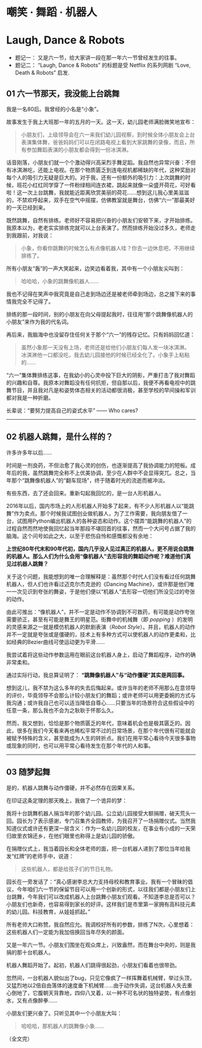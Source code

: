 # 嘲笑 · 舞蹈 · 机器人
# Laugh, Dance & Robots

* 题记一： 又是六一节，给大家讲一段在那一年六一节曾经发生的往事。
* 题记二： “Laugh, Dance & Robots” 的标题是受 Netflix 的系列网剧 “Love, Death & Robots” 启发. 

## 01 六一节那天，我没能上台跳舞

我是一名80后。我曾经的小名是“小象”。

故事发生于我上大班那一年的五月的一天。这一天，幼儿园老师满脸微笑地宣布： 

> 小朋友们，上级领导会在六一来我们幼儿园视察，到时候全体小朋友会上台表演集体舞，爸爸妈妈们可以在闭路电视上看到大家跳舞的录像，而且，所有参加舞蹈表演的小朋友都会得到一份冰淇淋。
 
话音刚落，小朋友们就一个个激动得兴高采烈手舞足蹈。我自然也异常兴奋：不但有冰淇淋吃，还能上电视。在那个物质匮乏到连电视机都稀缺的年代，这种奖励对每个人的吸引力无疑是巨大的。对于我，还有一份额外的吸引力：上次跳舞的时候，班花小红红同学穿了一件粉绿相间连衣裙，跳起来就像一朵盛开荷花，可好看啦！这一次上台跳舞，我就能近距离欣赏美丽的荷花……想到这儿我心里美滋滋的，不禁欢呼起来，双手在空气中摇摆，仿佛教室就是舞台，仿佛“六一”那最美好的一天已经到来。

既然跳舞，自然有排练。老师好不容易把兴奋的小朋友们安顿下来，才开始排练。我原本以为，老老实实排练完就可以上台表演了。然而排练开始没过多久，老师走到我跟前，对我说：

> 小象，你看你跳舞的时候怎么有点像机器人哇？你去一边休息吧，不用继续排练了。

所有小朋友“轰”的一声大笑起来，边笑边看着我，其中有一个小朋友尖叫到：

> 哈哈哈，小象的跳舞像机器人……

我也不记得在笑声中我究竟是自己走到场边还是被老师牵到场边，总之接下来的事情我完全不记得了。

排练的那一段时间，别的小朋友在向父母提起我时，往往用“那个跳舞像机器人的小朋友”来作为我的代名词。

再后来，我脑海中也没留存住任何关于那个“六一”的残存记忆。只有妈妈回忆道：

> 虽然小象那一天没有上场，老师还是给他们小朋友们每人发一块冰淇淋。
> 冰淇淋他一口都没吃，我去幼儿园接他的时候已经全化了。小象手上粘粘的……

“六一”集体舞排练这事，在我幼小的心灵中投下巨大的阴影，严重打击了我对舞蹈的兴趣和自尊。我原本对舞蹈没有任何抗拒，但自那以后，我便不再看电视中的跳舞节目，并且我对凡是和姿势体态相关的活动都很消极，甚至学校的早间操和军训都对我是一种折磨。

长辈说：“要努力提高自己的姿式水平” ——  Who cares? 

----------
## 02 机器人跳舞，是什么样的？

许多许多年以后……

时间是一剂良药，不但治愈了我心灵的创伤，也逐渐提高了我协调能力的短板。成年后的我，虽然跳舞完全称不上优美协调，至少在人群中不会显得突兀。总之，当年那个“跳舞像机器人”的“翻车现场”，终于随着时光的流逝而被冲淡。

有些东西，去了还会回来。重新勾起我回忆的，是一台人形机器人。

2016年以后，国内市场上的人形机器人开始多了起来，有不少人形机器人以“能跳舞”作为卖点。那个时候我试图创业做机器人，为了工作需要，我向朋友借了一台，试图用Python编出机器人的各种姿态和动作。这个摆弄“能跳舞的机器人”的过程自然而然地使我回忆起当年那段不堪回首的往事，然而一个大问号占据了我的脑海。这个问号如此之大，以至于悲伤自怜和感慨都没有余地：

__上世纪80年代末和90年代初，国内几乎没人见过真正的机器人，更不用说会跳舞的机器人。那么人们为什么会用“像机器人”去形容我的舞蹈动作呢？难道他们真见过机器人跳舞？__

关于这个问题，我能想到的唯一合理解释是：虽然那个时代人们没有看过任何跳舞机器人，但人们也许看过迈克尔杰克逊的《Dancing Machine》，或许那是他们唯一一次见识到夸张的舞姿，于是他们便以“机器人”去形容一切他们所没见过的夸张的动作。

由此可推出：“像机器人”，并不一定是动作不协调到不可救药，有可能是动作夸张需要骄正，甚至有可能是舞王的明星范。街舞中的机械舞（即 *popping* ）的发明的灵感来源之一就是模仿机器人的默剧表演（*Robot Style*）。并且，机器人的动作并不一定就是夸张或是僵硬的，技术上有多种方式可以使机器人的动作更柔和，比如经典的Bezier曲线可使运动更为平滑……

我尝试着将这些动作参数运用在眼前这台机器人身上，启动了舞蹈程序，动作的确非常柔和。

通过实际行动，我总算证明了： __“跳舞像机器人”与“动作僵硬”其实是两回事。__

想到这儿，我不禁为这么多年的失去后悔起来。或许当年的老师不用那么在意领导的评价，毕竟领导不会那么计较小朋友们的舞蹈；或许老师可以用更委婉的方式与我沟通；或许我自己也可以适当降低自尊心……只要当年的场景符合这些假设中的任意一条，那么我也不会为之耿耿于怀那么久。

然而，我又想到，恰恰是那个物质匮乏的年代，意味着机会也是极其匮乏的。因此，很多在我们今天看来再也稀松平常不过的日常场景，在那个年代很有可能就会被赋予特殊的含义，甚至能成为人生的转折点。我们在用平常心看待今天很多事物或现象的同时，也可以用平常心看待发生在那个年代的人和事。

----------
## 03 随梦起舞

是的，机器人跳舞与动作僵硬，并不必然存在因果关系。

在印证这条定理的那天晚上，我做了一个诡异的梦：

我将十台跳舞机器人捐当年的那个幼儿园。公立幼儿园接受大额捐赠，破天荒头一回。园长为了表示感谢，专门召集齐全园教师，为我召开了一场捐赠仪式。当然我知道仪式或许还有更深一层含义：作为一名幼儿园的校友，在事业有小成的一天荣归故里衣锦还乡，在他们眼里也称得上是幼儿园的骄傲。

在捐赠仪式上，我当着园长和全体老师的面，把一台机器人递到了那位当年给我发“红牌”的老师手中，说道：

> 这些机器人，都是给孩子们的节日礼物。

园长在一旁发话了：“真心感谢李总大力支持母校和教育事业。我有一个冒昧的倡议，今年咱们六一节的保留节目可以用一个创新的形式，以往我们都是小朋友们上台跳舞，今年我们可以改成机器人上台跳舞小朋友们观看。不知道李总是否可以？小朋友们也新奇，也容易得到家长的好评。这样我们是市里第一家拥有高科技元素的幼儿园。科技教育，从娃娃抓起。”

所有老师大口称赞。我自然应允。我调校好所有的参数，排练了N次，心里想着：这些机器人们一定能为我加倍换回当年尽失的颜面。

又是一年六一节。小朋友们围坐在观众席上，兴致盎然，而在舞台中央的，则是我捐的那十台机器人。

机器人舞蹈开始了。起初，机器人们跳得很起劲，小朋友们看着也很带劲。

忽然间，一台机器人貌似出了bug，只见它像疯了一样挥舞着机械臂，举过头顶，又猛烈地以2倍自由落体的速度垂下机械臂……由于动作失调，这台机器人失去重心倒地了，它腹朝天背靠地，四仰八叉着，以一种不可名状的独特姿势，有点像划水，又有点像醉拳……

小朋友们更兴奋了。只听见其中一个小朋友大叫：

> 哈哈哈，那机器人的跳舞像小象……

（全文完）
